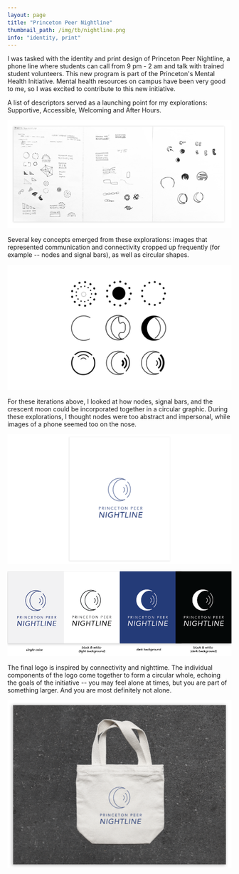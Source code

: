 ```yaml
---
layout: page
title: "Princeton Peer Nightline"
thumbnail_path: /img/tb/nightline.png
info: "identity, print" 
---
```


I was tasked with the identity and print design of Princeton Peer Nightline, a phone line where students can call from 9 pm - 2 am and talk with trained student volunteers. This new program is part of the Princeton's Mental Health Initiative. Mental health resources on campus have been very good to me, so I was excited to contribute to this new initiative.

A list of descriptors served as a launching point for my explorations: Supportive, Accessible, Welcoming and After Hours. 

![Nightline](/img/nightline/sketch.png)

Several key concepts emerged from these explorations: images that represented communication and connectivity cropped up frequently (for example -- nodes and signal bars), as well as circular shapes. 

![Nightline](/img/nightline/sketch2.png)

For these iterations above, I looked at how nodes, signal bars, and the crescent moon could be incorporated together in a circular graphic. During these explorations, I thought nodes were too abstract and impersonal, while images of a phone seemed too on the nose. 


![Nightline](/img/nightline/logo.png)


![Nightline](/img/nightline/logo2.png)


The final logo is inspired by connectivity and nighttime. The individual components of the logo come together to form a circular whole, echoing the goals of the initiative -- you may feel alone at times, but you are part of something larger. And you are most definitely not alone.

![Nightline](/img/nightline/tote.png)







